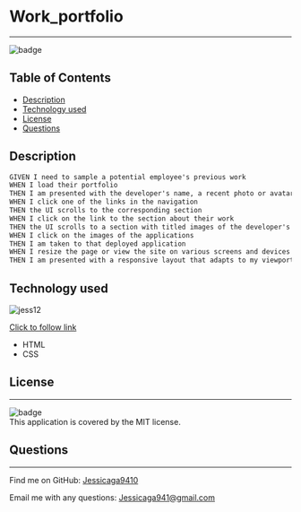 # Work_portfolio
----------
![badge](https://img.shields.io/badge/license-MIT-ff69b4)

## Table of Contents

- [Description](#description)
- [Technology used](#technology-used)
- [License](#license)
- [Questions](#questions)

## Description

```md
GIVEN I need to sample a potential employee's previous work
WHEN I load their portfolio
THEN I am presented with the developer's name, a recent photo or avatar, and links to sections about them, their work, and how to contact them
WHEN I click one of the links in the navigation
THEN the UI scrolls to the corresponding section
WHEN I click on the link to the section about their work
THEN the UI scrolls to a section with titled images of the developer's applications
WHEN I click on the images of the applications
THEN I am taken to that deployed application
WHEN I resize the page or view the site on various screens and devices
THEN I am presented with a responsive layout that adapts to my viewport
```

## Technology used

![jess12](https://user-images.githubusercontent.com/87554644/177085184-b575beba-cf82-490b-b367-15755705eb78.png)


[Click to follow link](https://jessicaga9410.github.io/Work_portfolio/)
- HTML
- CSS

## License
----------
![badge](https://img.shields.io/badge/license-MIT-ff69b4)
<br />
This application is covered by the MIT license. 

## Questions
----------
Find me on GitHub: [Jessicaga9410](https://github.com/Jessicaga9410)

Email me with any questions: Jessicaga941@gmail.com